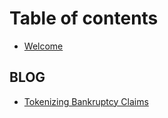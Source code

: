 # Table of contents

* [Welcome](README.md)

## BLOG

* [Tokenizing Bankruptcy Claims](blog/tokenizing-bankruptcy-claims.md)

